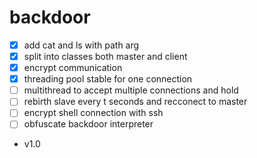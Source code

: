 # backdoor

* [x] add cat and ls with path arg
* [x] split into classes both master and client
* [x] encrypt communication
* [x] threading pool stable for one connection
* [ ] multithread to accept multiple connections and hold 
* [ ] rebirth slave every t seconds and recconect to master 
* [ ] encrypt shell connection with ssh
* [ ] obfuscate backdoor interpreter
* v1.0
